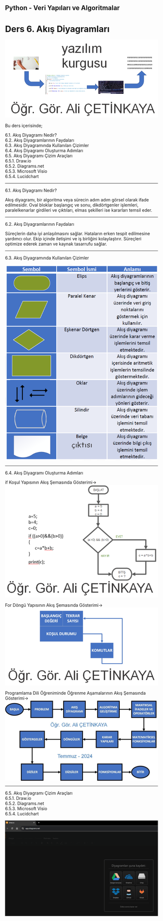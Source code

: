 ## Python - Veri Yapıları ve Algoritmalar

# Ders 6. Akış Diyagramları

![alternatif metin](https://github.com/acetinkaya/yapayzeka/blob/main/Programlama-8.png)

Bu ders içerisinde;

6.1. Akış Diyagramı Nedir?  
6.2. Akış Diyagramlarının Faydaları  
6.3. Akış Diyagramında Kullanılan Çizimler  
6.4. Akış Diyagramı Oluşturma Adımları  
6.5. Akış Diyagramı Çizim Araçları  
6.5.1. Draw.io    
6.5.2. Diagrams.net  
6.5.3. Microsoft Visio  
6.5.4. Lucidchart    

---

6.1. Akış Diyagramı Nedir?

Akış diyagramı, bir algoritma veya sürecin adım adım görsel olarak ifade edilmesidir. Oval bloklar başlangıç ve sonu, dikdörtgenler işlemleri, paralelkenarlar girdileri ve çıktıları, elmas şekilleri ise kararları temsil eder.

---

6.2. Akış Diyagramlarının Faydaları

Süreçlerin daha iyi anlaşılmasını sağlar.
Hataların erken tespit edilmesine yardımcı olur.
Ekip içinde iletişimi ve iş birliğini kolaylaştırır.
Süreçleri optimize ederek zaman ve kaynak tasarrufu sağlar.

---

6.3. Akış Diyagramında Kullanılan Çizimler

![alternatif metin](https://github.com/acetinkaya/veriyapilari-algoritma/blob/main/VeriYap%C4%B1lar%C4%B1veAlg%C4%B1ritmalarAk%C4%B1sSemas%C4%B1.jpg)

---

6.4. Akış Diyagramı Oluşturma Adımları  

if Koşul Yapısının Akış Şemasında Gösterimi->     
![alternatif metin](https://github.com/acetinkaya/yapayzeka/blob/main/Programlama-9.png)

For Döngü Yapısının Akış Şemasında Gösterimi->     
![alternatif metin](https://github.com/acetinkaya/yapayzeka/blob/main/Programlama-10.png)

Programlama Dili Öğreniminde Öğrenme Aşamalarının Akış Şemasında Gösterimi->     
![alternatif metin](https://github.com/acetinkaya/yapayzeka/blob/main/Programlama-1.jpg)

---
6.5. Akış Diyagramı Çizim Araçları  
6.5.1. Draw.io    
6.5.2. Diagrams.net  
6.5.3. Microsoft Visio  
6.5.4. Lucidchart    

![alternatif metin](https://github.com/acetinkaya/VeriYapilari-ders6/blob/main/D1.png)
